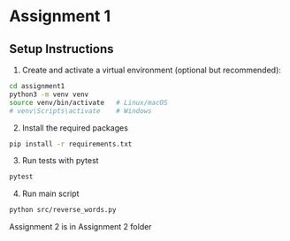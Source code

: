 # Assignment 1

## Setup Instructions

1. Create and activate a virtual environment (optional but recommended):

```bash
cd assignment1
python3 -m venv venv
source venv/bin/activate   # Linux/macOS
# venv\Scripts\activate    # Windows
```

2. Install the required packages

```bash
pip install -r requirements.txt
```

3. Run tests with pytest

```bash
pytest
```

4. Run main script

```bash 
python src/reverse_words.py
```

Assignment 2 is in Assignment 2 folder


